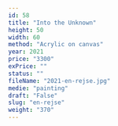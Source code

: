 ```yaml
---
id: 58
title: "Into the Unknown"
height: 50
width: 60
method: "Acrylic on canvas"
year: 2021
price: "3300"
exPrice: ""
status: ""
fileName: "2021-en-rejse.jpg"
medie: "painting"
draft: "False"
slug: "en-rejse"
weight: "370"
---
```

